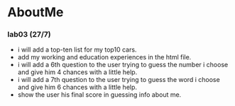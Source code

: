 # AboutMe
### lab03 (27/7)
- i will add a top-ten list for my top10 cars.
- add my working and education experiences in the html file.
- i will add a 6th question to the user trying to guess the number i choose and give him 4 chances with a little help.
- i will add a 7th question to the user trying to guess the word i choose and give him 6 chances with a little help.
- show the user his final score in guessing info about me.